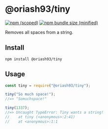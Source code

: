 # @oriash93/tiny

[![npm (scoped)](https://img.shields.io/npm/v/@oriash93/tiny.svg)](https://www.npmjs.com/package/@oriash93/tiny)
[![npm bundle size (minified)](https://img.shields.io/bundlephobia/min/@oriash93/tiny.svg)](https://www.npmjs.com/package/@oriash93/tiny)

Removes all spaces from a string.

## Install

```shell
npm install @oriash93/tiny
```

## Usage

```js
const tiny = require("@oriash93/tiny");

tiny("So much space!");
//=> "Somuchspace!"

tiny(1337);
//=> Uncaught TypeError: Tiny wants a string!
//    at tiny (<anonymous>:2:41)
//    at <anonymous>:1:1
```
